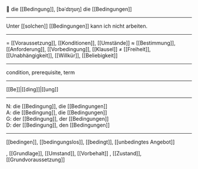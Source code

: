 🔴 die [[Bedingung]], [bəˈdɪŋʊŋ]
die [[Bedingungen]]

---
Unter [[solchen]] [[Bedingungen]] kann ich nicht arbeiten.


---
= [[Voraussetzung]], [[Konditionen]], [[Umstände]]
≈ [[Bestimmung]], [[Anforderung]], [[Vorbedingung]], [[Klausel]]
≠ [[Freiheit]], [[Unabhängigkeit]], [[Willkür]], [[Beliebigkeit]]

---
condition, prerequisite, term

---
[[Be]]|[[ding]]|[[ung]]

---
N: die [[Bedingung]], die [[Bedingungen]]  
A: die [[Bedingung]], die [[Bedingungen]]  
G: der [[Bedingung]], der [[Bedingungen]]  
D: der [[Bedingung]], den [[Bedingungen]]  

---
[[bedingen]], [[bedingungslos]], [[bedingt]], [[unbedingtes Angebot]]

, [[Grundlage]], [[Umstand]], [[Vorbehalt]]
, [[Zustand]], [[Grundvoraussetzung]]